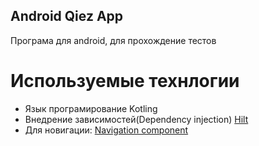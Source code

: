 ## Android Qiez App

Програма для android, для прохождение тестов

# Используемые технлогии

- Язык програмирование Kotling
- Внедрение зависимостей(Dependency injection) [Hilt](https://developer.android.com/training/dependency-injection/hilt-android)
- Для новигации: [Navigation component](https://developer.android.com/guide/navigation/navigation-getting-started)
